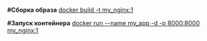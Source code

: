 **#Сборка образа**
<u> docker build -t my_nginx:1 </u>

**#Запуск контейнера**
<u> docker run --name my_app -d -p 8000:8000 my_nginx:1 </u>
